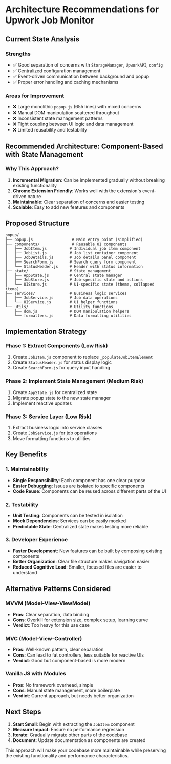 # Architecture Recommendations for Upwork Job Monitor

## Current State Analysis

### Strengths
- ✅ Good separation of concerns with `StorageManager`, `UpworkAPI`, `config`
- ✅ Centralized configuration management
- ✅ Event-driven communication between background and popup
- ✅ Proper error handling and caching mechanisms

### Areas for Improvement
- ❌ Large monolithic `popup.js` (655 lines) with mixed concerns
- ❌ Manual DOM manipulation scattered throughout
- ❌ Inconsistent state management patterns
- ❌ Tight coupling between UI logic and data management
- ❌ Limited reusability and testability

## Recommended Architecture: Component-Based with State Management

### Why This Approach?
1. **Incremental Migration**: Can be implemented gradually without breaking existing functionality
2. **Chrome Extension Friendly**: Works well with the extension's event-driven nature
3. **Maintainable**: Clear separation of concerns and easier testing
4. **Scalable**: Easy to add new features and components

## Proposed Structure

```
popup/
├── popup.js                 # Main entry point (simplified)
├── components/              # Reusable UI components
│   ├── JobItem.js          # Individual job item component
│   ├── JobList.js          # Job list container component
│   ├── JobDetails.js       # Job details panel component
│   ├── SearchForm.js       # Search query form component
│   └── StatusHeader.js     # Header with status information
├── state/                  # State management
│   ├── AppState.js         # Central state manager
│   ├── JobStore.js         # Job-specific state and actions
│   └── UIStore.js          # UI-specific state (theme, collapsed items)
├── services/               # Business logic services
│   ├── JobService.js       # Job data operations
│   └── UIService.js        # UI helper functions
└── utils/                  # Utility functions
    ├── dom.js              # DOM manipulation helpers
    └── formatters.js       # Data formatting utilities
```

## Implementation Strategy

### Phase 1: Extract Components (Low Risk)
1. Create `JobItem.js` component to replace `_populateJobItemElement`
2. Create `StatusHeader.js` for status display logic
3. Create `SearchForm.js` for query input handling

### Phase 2: Implement State Management (Medium Risk)
1. Create `AppState.js` for centralized state
2. Migrate popup state to the new state manager
3. Implement reactive updates

### Phase 3: Service Layer (Low Risk)
1. Extract business logic into service classes
2. Create `JobService.js` for job operations
3. Move formatting functions to utilities

## Key Benefits

### 1. Maintainability
- **Single Responsibility**: Each component has one clear purpose
- **Easier Debugging**: Issues are isolated to specific components
- **Code Reuse**: Components can be reused across different parts of the UI

### 2. Testability
- **Unit Testing**: Components can be tested in isolation
- **Mock Dependencies**: Services can be easily mocked
- **Predictable State**: Centralized state makes testing more reliable

### 3. Developer Experience
- **Faster Development**: New features can be built by composing existing components
- **Better Organization**: Clear file structure makes navigation easier
- **Reduced Cognitive Load**: Smaller, focused files are easier to understand

## Alternative Patterns Considered

### MVVM (Model-View-ViewModel)
- **Pros**: Clear separation, data binding
- **Cons**: Overkill for extension size, complex setup, learning curve
- **Verdict**: Too heavy for this use case

### MVC (Model-View-Controller)
- **Pros**: Well-known pattern, clear separation
- **Cons**: Can lead to fat controllers, less suitable for reactive UIs
- **Verdict**: Good but component-based is more modern

### Vanilla JS with Modules
- **Pros**: No framework overhead, simple
- **Cons**: Manual state management, more boilerplate
- **Verdict**: Current approach, but needs better organization

## Next Steps

1. **Start Small**: Begin with extracting the `JobItem` component
2. **Measure Impact**: Ensure no performance regression
3. **Iterate**: Gradually migrate other parts of the codebase
4. **Document**: Update documentation as components are created

This approach will make your codebase more maintainable while preserving the existing functionality and performance characteristics.
